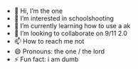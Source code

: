 - 👋 Hi, I’m the one
- 👀 I’m interested in schoolshooting
- 🌱 I’m currently learning how to use a ak
- 💞️ I’m looking to collaborate on 9/11 2.0
- 📫 How to reach me not
- 😄 Pronouns: the one / the lord
- ⚡ Fun fact: i am dumb

<!---
lasseryeet/lasseryeet is a ✨ special ✨ repository because its `README.md` (this file) appears on your GitHub profile.
You can click the Preview link to take a look at your changes.
--->

